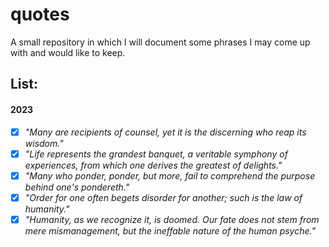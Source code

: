 # quotes
A small repository in which I will document some phrases I may come up with and would like to keep.

## List:

#### 2023
- [x] *"Many are recipients of counsel, yet it is the discerning who reap its wisdom."*
- [x] *"Life represents the grandest banquet, a veritable symphony of experiences, from which one derives the greatest of delights."*
- [x] *"Many who ponder, ponder, but more, fail to comprehend the purpose behind one's pondereth."*
- [x] *"Order for one often begets disorder for another; such is the law of humanity."*
- [x] *"Humanity, as we recognize it, is doomed. Our fate does not stem from mere mismanagement, but the ineffable nature of the human psyche."*

